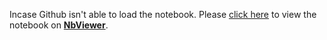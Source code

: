 Incase Github isn't able to load the notebook. Please [click here](https://nbviewer.jupyter.org/github/Husain0007/GANs-Specialization/blob/main/Build-Basic-GANs/Week-1/C1W1_Your_First_GAN.ipynb) 
to view the notebook on <b>[NbViewer](https://nbviewer.jupyter.org/)</b>.

